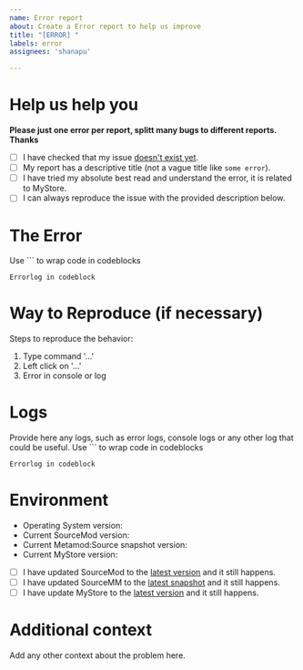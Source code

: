```yaml
---
name: Error report
about: Create a Error report to help us improve
title: "[ERROR] "
labels: error
assignees: 'shanapu'

---
```


# Help us help you
**Please just one error per report, splitt many bugs to different reports. Thanks**

  - [ ] I have checked that my issue [doesn't exist yet](https://github.com/shanapu/MyStore/issues).
  - [ ] My report has a descriptive title (not a vague title like `some error`).
  - [ ] I have tried my absolute best read and understand the error, it is related to MyStore.
  - [ ] I can always reproduce the issue with the provided description below.

# The Error
Use ``` to wrap code in codeblocks

```
Errorlog in codeblock
```

# Way to Reproduce (if necessary)
Steps to reproduce the behavior:
1. Type command '...'
2. Left click on '...'
3. Error in console or log

# Logs
Provide here any logs, such as error logs, console logs or any other log that could be useful.
Use ``` to wrap code in codeblocks

```
Errorlog in codeblock
```

# Environment
  * Operating System version: 
  * Current SourceMod version: 
  * Current Metamod:Source snapshot version: 
  * Current MyStore version: 
  - [ ] I have updated SourceMod to the [latest version](https://www.sourcemod.net/downloads.php) and it still happens. 
  - [ ] I have updated SourceMM to the [latest snapshot](https://sourcemm.net/downloads.php?branch=dev) and it still happens.
  - [ ] I have update MyStore to the [latest version](https://shanapu.de/MyStore) and it still happens.  

# Additional context
Add any other context about the problem here.


